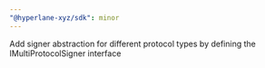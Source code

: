 ```yaml
---
"@hyperlane-xyz/sdk": minor
---
```


Add signer abstraction for different protocol types by defining the IMultiProtocolSigner interface
